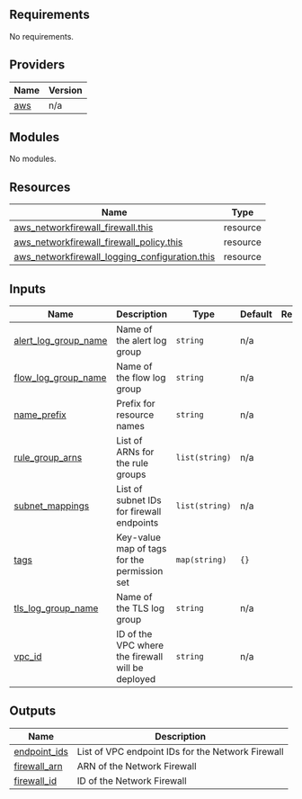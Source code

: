 <!-- BEGIN_TF_DOCS -->
## Requirements

No requirements.

## Providers

| Name | Version |
|------|---------|
| <a name="provider_aws"></a> [aws](#provider\_aws) | n/a |

## Modules

No modules.

## Resources

| Name | Type |
|------|------|
| [aws_networkfirewall_firewall.this](https://registry.terraform.io/providers/hashicorp/aws/latest/docs/resources/networkfirewall_firewall) | resource |
| [aws_networkfirewall_firewall_policy.this](https://registry.terraform.io/providers/hashicorp/aws/latest/docs/resources/networkfirewall_firewall_policy) | resource |
| [aws_networkfirewall_logging_configuration.this](https://registry.terraform.io/providers/hashicorp/aws/latest/docs/resources/networkfirewall_logging_configuration) | resource |

## Inputs

| Name | Description | Type | Default | Required |
|------|-------------|------|---------|:--------:|
| <a name="input_alert_log_group_name"></a> [alert\_log\_group\_name](#input\_alert\_log\_group\_name) | Name of the alert log group | `string` | n/a | yes |
| <a name="input_flow_log_group_name"></a> [flow\_log\_group\_name](#input\_flow\_log\_group\_name) | Name of the flow log group | `string` | n/a | yes |
| <a name="input_name_prefix"></a> [name\_prefix](#input\_name\_prefix) | Prefix for resource names | `string` | n/a | yes |
| <a name="input_rule_group_arns"></a> [rule\_group\_arns](#input\_rule\_group\_arns) | List of ARNs for the rule groups | `list(string)` | n/a | yes |
| <a name="input_subnet_mappings"></a> [subnet\_mappings](#input\_subnet\_mappings) | List of subnet IDs for firewall endpoints | `list(string)` | n/a | yes |
| <a name="input_tags"></a> [tags](#input\_tags) | Key-value map of tags for the permission set | `map(string)` | `{}` | no |
| <a name="input_tls_log_group_name"></a> [tls\_log\_group\_name](#input\_tls\_log\_group\_name) | Name of the TLS log group | `string` | n/a | yes |
| <a name="input_vpc_id"></a> [vpc\_id](#input\_vpc\_id) | ID of the VPC where the firewall will be deployed | `string` | n/a | yes |

## Outputs

| Name | Description |
|------|-------------|
| <a name="output_endpoint_ids"></a> [endpoint\_ids](#output\_endpoint\_ids) | List of VPC endpoint IDs for the Network Firewall |
| <a name="output_firewall_arn"></a> [firewall\_arn](#output\_firewall\_arn) | ARN of the Network Firewall |
| <a name="output_firewall_id"></a> [firewall\_id](#output\_firewall\_id) | ID of the Network Firewall |
<!-- END_TF_DOCS -->